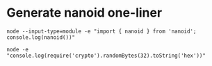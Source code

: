 # Generate nanoid one-liner

```
node --input-type=module -e "import { nanoid } from 'nanoid'; console.log(nanoid())"
```

```
node -e "console.log(require('crypto').randomBytes(32).toString('hex'))"
```